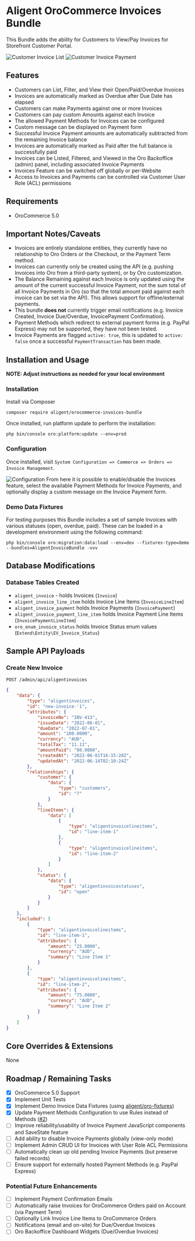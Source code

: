 Aligent OroCommerce Invoices Bundle
==============================
This Bundle adds the ability for Customers to View/Pay Invoices for Storefront Customer Portal.

<img src="src/Aligent/InvoiceBundle/Resources/doc/img/invoice-list.png" alt="Customer Invoice List">

<img src="src/Aligent/InvoiceBundle/Resources/doc/img/invoice-payment.png" alt="Customer Invoice Payment">

Features
-------------------
* Customers can List, Filter, and View their Open/Paid/Overdue Invoices
* Invoices are automatically marked as Overdue after Due Date has elapsed
* Customers can make Payments against one or more Invoices
* Customers can pay custom Amounts against each Invoice
* The allowed Payment Methods for Invoices can be configured
* Custom message can be displayed on Payment form
* Successful Invoice Payment amounts are automatically subtracted from the remaining Invoice balance
* Invoices are automatically marked as Paid after the full balance is successfully paid
* Invoices can be Listed, Filtered, and Viewed in the Oro Backoffice (admin) panel, including associated Invoice Payments
* Invoices Feature can be switched off globally or per-Website
* Access to Invoices and Payments can be controlled via Customer User Role (ACL) permissions

Requirements
-------------------
- OroCommerce 5.0


Important Notes/Caveats
-------------------
* Invoices are entirely standalone entities, they currently have no relationship to Oro Orders or the Checkout, or the Payment Term method.
* Invoices can currently only be created using the API (e.g. pushing Invoices into Oro from a third-party system), 
  or by Oro customization. 
* The Balance Remaining against each Invoice is only updated using the amount of the current successful Invoice Payment, 
  not the sum total of all Invoice Payments in Oro (so that the total amount paid against each invoice can be set via the API).
  This allows support for offline/external payments.
* This bundle **does not** currently trigger email notifications (e.g. Invoice Created, Invoice Due/Overdue, InvoicePayment Confirmation).
* Payment Methods which redirect to external payment forms (e.g. PayPal Express) may not be supported, they have not been tested.
* Invoice Payments are flagged `active: true`, this is updated to `active: false` once a successful `PaymentTransaction` has been made.

Installation and Usage
-------------------
**NOTE: Adjust instructions as needed for your local environment**

### Installation
Install via Composer
```shell
composer require aligent/orocommerce-invoices-bundle
```

Once installed, run platform update to perform the installation:
```shell
php bin/console oro:platform:update --env=prod
```

### Configuration
Once installed, visit `System Configuration => Commerce => Orders => Invoice Management`.

<img src="src/Aligent/InvoiceBundle/Resources/doc/img/configuration.png" alt="Configuration">
From here it is possible to enable/disable the Invoices feature, 
select the available Payment Methods for Invoice Payments, and optionally display
a custom message on the Invoice Payment form.


### Demo Data Fixtures
For testing purposes this Bundle includes a set of sample Invoices with various statuses (open, overdue, paid).
These can be loaded in a development environment using the following command:
```shell
php bin/console oro:migration:data:load --env=dev --fixtures-type=demo --bundles=AligentInvoiceBundle -vvv
```

Database Modifications
-------------------
### Database Tables Created
* `aligent_invoice` - holds Invoices (`Invoice`)
* `aligent_invoice_line_item` holds Invoice Line Items (`InvoiceLineItem`)
* `aligent_invoice_payment` holds Invoice Payments (`InvoicePayment`)
* `aligent_invoice_payment_line_item` holds Invoice Payment Line Items (`InvoicePaymentLineItem`)
* `oro_enum_invoice_status` holds Invoice Status enum values (`Extend\Entity\EV_Invoice_Status`)


Sample API Payloads
-------------------
### Create New Invoice
`POST /admin/api/aligentinvoices`

```json
{
    "data": {
        "type": "aligentinvoices",
        "id": "new-invoice-'1",
        "attributes": {
            "invoiceNo": "INV-413",
            "issueDate": "2022-06-01",
            "dueDate": "2022-07-01",
            "amount": "100.0000",
            "currency": "AUD",
            "totalTax": "11.11",
            "amountPaid": "80.0000",
            "createdAt": "2022-06-01T16:15:20Z",
            "updatedAt": "2022-06-14T02:10:24Z"
        },
        "relationships": {
            "customer": {
                "data": {
                    "type": "customers",
                    "id": "7"
                }
            },
            "lineItems": {
                "data": [
                    {
                        "type": "aligentinvoicelineitems",
                        "id": "line-item-1"
                    },
                    {
                        "type": "aligentinvoicelineitems",
                        "id": "line-item-2"
                    }
                ]
            },
            "status": {
                "data": {
                    "type": "aligentinvoicestatuses",
                    "id": "open"
                }
            }
        }
    },
    "included": [
        {
            "type": "aligentinvoicelineitems",
            "id": "line-item-1",
            "attributes": {
                "amount": "25.0000",
                "currency": "AUD",
                "summary": "Line Item 1"
            }
        },
        {
            "type": "aligentinvoicelineitems",
            "id": "line-item-2",
            "attributes": {
                "amount": "75.0000",
                "currency": "AUD",
                "summary": "Line Item 2"
            }
        }
    ]
}
```


Core Overrides & Extensions
-------------------
None


Roadmap / Remaining Tasks
-------------------
- [x] OroCommerce 5.0 Support
- [x] Implement Unit Tests
- [x] Implement Demo Invoice Data Fixtures (using [aligent/oro-fixtures](https://github.com/aligent/oro-fixtures))
- [x] Update Payment Methods Configuration to use Rules instead of Methods ([#2](https://github.com/aligent/orocommerce-invoices-bundle/issues/2))
- [ ] Improve reliability/usability of Invoice Payment JavaScript components and SaveState feature
- [ ] Add ability to disable Invoice Payments globally (view-only mode)
- [ ] Implement Admin CRUD UI for Invoices with User Role ACL Permissions
- [ ] Automatically clean up old pending Invoice Payments (but preserve failed records)
- [ ] Ensure support for externally hosted Payment Methods (e.g. PayPal Express)

### Potential Future Enhancements
- [ ] Implement Payment Confirmation Emails 
- [ ] Automatically raise Invoices for OroCommerce Orders paid on Account (via Payment Term)
- [ ] Optionally Link Invoice Line Items to OroCommerce Orders
- [ ] Notifications (email and on-site) for Due/Overdue Invoices
- [ ] Oro Backoffice Dashboard Widgets (Due/Overdue Invoices)
